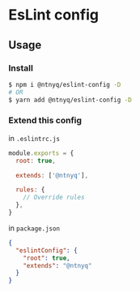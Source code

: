 # EsLint config

## Usage

### Install

```bash
$ npm i @ntnyq/eslint-config -D
# OR
$ yarn add @ntnyq/eslint-config -D
```

### Extend this config

in `.eslintrc.js`

```js
module.exports = {
  root: true,

  extends: ['@ntnyq'],

  rules: {
    // Override rules
  },
}
```

in `package.json`

```json
{
  "eslintConfig": {
    "root": true,
    "extends": "@ntnyq"
  }
}
```
